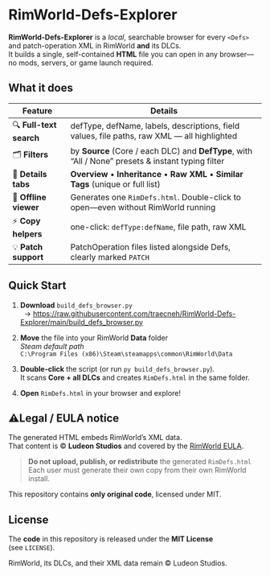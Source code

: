 # RimWorld-Defs-Explorer

**RimWorld-Defs-Explorer** is a *local*, searchable browser for every `<Defs>`
and patch-operation XML in RimWorld **and** its DLCs.  
It builds a single, self-contained **HTML** file you can open in any browser—
no mods, servers, or game launch required.

## What it does

| Feature | Details |
|---------|---------|
| 🔍 **Full-text search** | defType, defName, labels, descriptions, field values, file paths, raw XML — all highlighted |
| 🗂 **Filters** | by **Source** (Core / each DLC) and **DefType**, with “All / None” presets & instant typing filter |
| 📑 **Details tabs** | **Overview** • **Inheritance** • **Raw XML** • **Similar Tags** (unique or full list) |
| 💾 **Offline viewer** | Generates one `RimDefs.html`. Double-click to open—even without RimWorld running |
| ⚡ **Copy helpers** | one-click: `defType:defName`, file path, raw XML |
| 💡 **Patch support** | PatchOperation files listed alongside Defs, clearly marked `PATCH` |

## Quick Start

1. **Download** `build_defs_browser.py`  
   &nbsp;&nbsp;→ https://raw.githubusercontent.com/traecneh/RimWorld-Defs-Explorer/main/build_defs_browser.py

2. **Move** the file into your RimWorld **Data** folder  
   *Steam default path*  
   `C:\Program Files (x86)\Steam\steamapps\common\RimWorld\Data`

3. **Double-click** the script (or run `py build_defs_browser.py`).  
   It scans **Core + all DLCs** and creates `RimDefs.html` in the same folder.

4. **Open** `RimDefs.html` in your browser and explore!

## ⚠Legal / EULA notice

The generated HTML embeds RimWorld’s XML data.  
That content is © **Ludeon Studios** and covered by the
[RimWorld EULA](https://store.steampowered.com/eula/294100_eula_1).

> **Do not upload, publish, or redistribute** the generated `RimDefs.html`
> Each user must generate their own copy from their own RimWorld install.

This repository contains **only original code**, licensed under MIT.

## License

The **code** in this repository is released under the **MIT License**  
(see `LICENSE`).

RimWorld, its DLCs, and their XML data remain © Ludeon Studios.

